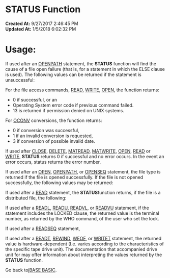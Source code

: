 # STATUS Function

**Created At:** 9/27/2017 2:46:45 PM  
**Updated At:** 1/5/2018 6:02:32 PM  


# Usage: 

If used after an [OPENPATH](277542-openpath) statement, the **STATUS** function will find the cause of a file open failure (that is, for a statement in which the ELSE clause is used). The following values can be returned if the statement is unsuccessful:

For the file access commands, [READ](277646-read), [WRITE](279568-write), [OPEN](277537-open), the function returns:

- 0 if successful, or an
- Operating System error code if previous command failed.
- 13 is returned if permission denied on UNIX systems.




For [OCONV](277483-oconv) conversions, the function returns:

- 0 if conversion was successful,
- 1 if an invalid conversion is requested,
- 3 if conversion of possible invalid date.




If used after [CLOSE](266856-close), [DELETE](276025-delete), [MATREAD](276956-matread), [MATWRITE](276964-matwrite), [OPEN](277537-open), [READ](277646-read) or [WRITE](279568-write), **STATUS** returns 0 if successful and no error occurs. In the event an error occurs, status returns the error number.

If used after an [OPEN](277537-open), [OPENPATH](277542-openpath), or [OPENSEQ](277543-openseq) statement, the file type is returned if the file is opened successfully. If the file is not opened successfully, the following values may be returned:

If used after a [READ](277646-read) statement, the **STATUS**function returns, if the file is a distributed file, the following:

If used after a [READL](278657-readl), [READU](278774-readu), [READVL](278776-readvl), or [READVU](278777-readvu) statement, if the statement includes the LOCKED clause, the returned value is the terminal number, as returned by the WHO command, of the user who set the lock.

If used after a [READSEQ](278773-readseq) statement,

If used after a [READT](278662-readt), [REWIND](278788-rewind), [WEOF](279559-weof), or [WRITET](279572-writet) statement, the returned value is hardware-dependent (I.e. varies according to the characteristics of the specific tape drive unit). The documentation that accompanied drive unit for may offer information about interpreting the values returned by the **STATUS** function.



Go back to[jBASE BASIC](263498-jbase-basic).
